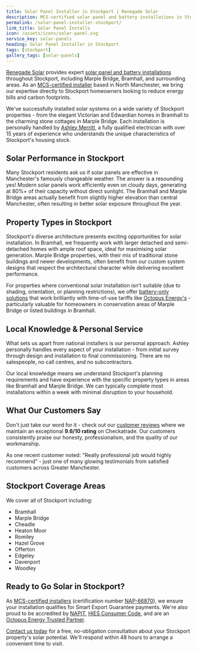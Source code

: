 ```yaml
---
title: Solar Panel Installer in Stockport | Renegade Solar
description: MCS-certified solar panel and battery installations in Stockport, including Marple Bridge and Bramhall, from Renegade Solar - a trusted local installer with 9.6/10 Checkatrade rating.
permalink: /solar-panel-installer-stockport/
link_title: Solar Panel Installs
icon: /assets/icons/solar-panel.svg
service_key: solar-panels
heading: Solar Panel Installer in Stockport
tags: [stockport]
gallery_tags: [solar-panels]
---
```


[Renegade Solar](/about/) provides expert [solar panel and battery installations](/services/solar-and-battery-installations/) throughout Stockport, including Marple Bridge, Bramhall, and surrounding areas. As an [MCS-certified installer](/accreditations/mcs-certified/) based in North Manchester, we bring our expertise directly to Stockport homeowners looking to reduce energy bills and carbon footprints.

We've successfully installed solar systems on a wide variety of Stockport properties - from the elegant Victorian and Edwardian homes in Bramhall to the charming stone cottages in Marple Bridge. Each installation is personally handled by [Ashley Merritt](/about/), a fully qualified electrician with over 15 years of experience who understands the unique characteristics of Stockport's housing stock.

## Solar Performance in Stockport

Many Stockport residents ask us if solar panels are effective in Manchester's famously changeable weather. The answer is a resounding yes! Modern solar panels work efficiently even on cloudy days, generating at 80%+ of their capacity without direct sunlight. The Bramhall and Marple Bridge areas actually benefit from slightly higher elevation than central Manchester, often resulting in better solar exposure throughout the year.

## Property Types in Stockport

Stockport's diverse architecture presents exciting opportunities for solar installation. In Bramhall, we frequently work with larger detached and semi-detached homes with ample roof space, ideal for maximising solar generation. Marple Bridge properties, with their mix of traditional stone buildings and newer developments, often benefit from our custom system designs that respect the architectural character while delivering excellent performance.

For properties where conventional solar installation isn't suitable (due to shading, orientation, or planning restrictions), we offer [battery-only solutions](/services/home-battery-installations/) that work brilliantly with time-of-use tariffs like [Octopus Energy's](https://octopus.energy/tariffs/) - particularly valuable for homeowners in conservation areas of Marple Bridge or listed buildings in Bramhall.

## Local Knowledge & Personal Service

What sets us apart from national installers is our personal approach. Ashley personally handles every aspect of your installation - from initial survey through design and installation to final commissioning. There are no salespeople, no call centres, and no subcontractors.

Our local knowledge means we understand Stockport's planning requirements and have experience with the specific property types in areas like Bramhall and Marple Bridge. We can typically complete most installations within a week with minimal disruption to your household.

## What Our Customers Say

Don't just take our word for it - check out our [customer reviews](/reviews/) where we maintain an exceptional **9.6/10 rating** on Checkatrade. Our customers consistently praise our honesty, professionalism, and the quality of our workmanship.

As one recent customer noted: "Really professional job would highly recommend" - just one of many glowing testimonials from satisfied customers across Greater Manchester.

## Stockport Coverage Areas

We cover all of Stockport including:

- Bramhall
- Marple Bridge
- Cheadle
- Heaton Moor
- Romiley
- Hazel Grove
- Offerton
- Edgeley
- Davenport
- Woodley

## Ready to Go Solar in Stockport?

As [MCS-certified installers](/accreditations/mcs-certified/) (certification number [NAP-66870](https://mcscertified.com/find-an-installer/)), we ensure your installation qualifies for Smart Export Guarantee payments. We're also proud to be accredited by [NAPIT](/accreditations/napit/), [HIES Consumer Code](/accreditations/hies-consumer-code/), and are an [Octopus Energy Trusted Partner](/accreditations/octopus-trusted-partner/).

[Contact us today](/contact/) for a free, no-obligation consultation about your Stockport property's solar potential. We'll respond within 48 hours to arrange a convenient time to visit.
